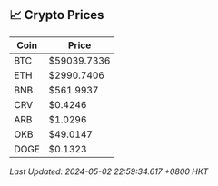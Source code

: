 ## 📈 Crypto Prices

| Coin | Price |
| ---- | ----- |
| BTC | $59039.7336 |
| ETH | $2990.7406 |
| BNB | $561.9937 |
| CRV | $0.4246 |
| ARB | $1.0296 |
| OKB | $49.0147 |
| DOGE | $0.1323 |

_Last Updated: 2024-05-02 22:59:34.617 +0800 HKT_